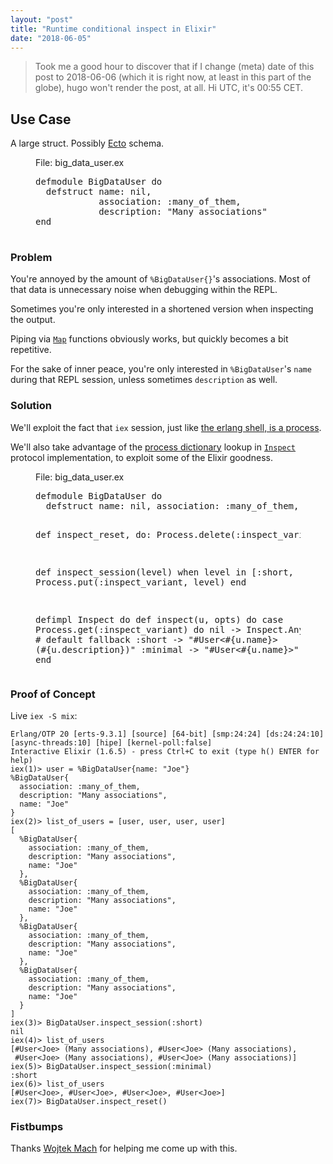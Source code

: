 ```yaml
---
layout: "post"
title: "Runtime conditional inspect in Elixir"
date: "2018-06-05"
---
```


> Took me a good hour to discover that
> if I change (meta) date of this post to
> 2018-06-06 (which it is right now, at least in this part of the globe),
> hugo won't render the post, at all. Hi UTC, it's 00:55 CET.


## Use Case

A large struct. Possibly [Ecto](https://github.com/elixir-ecto/ecto) schema.

<figure>
  <figcaption>File: big_data_user.ex</figcaption>
  <pre>
defmodule BigDataUser do
  defstruct name: nil,
            association: :many_of_them,
            description: "Many associations"
end
  </pre>
</figure>

### Problem

You're annoyed by the amount of `%BigDataUser{}`'s associations.
Most of that data is unnecessary noise when debugging within the REPL.

Sometimes you're only interested in a shortened version when inspecting the
output. 

Piping via [`Map`](https://hexdocs.pm/elixir/Map.html)
functions obviously works, but quickly becomes a bit repetitive.

For the sake of inner peace, you're only interested in `%BigDataUser`'s `name`
during that REPL session, unless sometimes `description` as well.

### Solution

We'll exploit the fact that `iex` session,
just like [the erlang shell, is a process](https://ferd.ca/repl-a-bit-more-and-less-than-that.html).

We'll also take advantage of the
[process dictionary](https://ferd.ca/on-the-use-of-the-process-dictionary-in-erlang.html)
 lookup in [`Inspect`](https://hexdocs.pm/elixir/Inspect.html) protocol implementation, to
exploit some of the Elixir goodness.


<figure>
  <figcaption>File: big_data_user.ex</figcaption>
  <pre>
defmodule BigDataUser do
  defstruct name: nil, association: :many_of_them, description: "Many associations"

  def inspect_reset, do: Process.delete(:inspect_variant)

  def inspect_session(level) when level in [:short, :minimal] do
    Process.put(:inspect_variant, level)
  end

  defimpl Inspect do
    def inspect(u, opts) do
      case Process.get(:inspect_variant) do
        nil -> Inspect.Any.inspect(u, opts) # default fallback
        :short -> "#User<#{u.name}> (#{u.description})"
        :minimal -> "#User<#{u.name}>"
      end
    end
  end
end
  </pre>
</figure>

### Proof of Concept

Live `iex -S mix`:

```
Erlang/OTP 20 [erts-9.3.1] [source] [64-bit] [smp:24:24] [ds:24:24:10] [async-threads:10] [hipe] [kernel-poll:false]
Interactive Elixir (1.6.5) - press Ctrl+C to exit (type h() ENTER for help)
iex(1)> user = %BigDataUser{name: "Joe"}
%BigDataUser{
  association: :many_of_them,
  description: "Many associations",
  name: "Joe"
}
iex(2)> list_of_users = [user, user, user, user]
[
  %BigDataUser{
    association: :many_of_them,
    description: "Many associations",
    name: "Joe"
  },
  %BigDataUser{
    association: :many_of_them,
    description: "Many associations",
    name: "Joe"
  },
  %BigDataUser{
    association: :many_of_them,
    description: "Many associations",
    name: "Joe"
  },
  %BigDataUser{
    association: :many_of_them,
    description: "Many associations",
    name: "Joe"
  }
]
iex(3)> BigDataUser.inspect_session(:short)
nil
iex(4)> list_of_users
[#User<Joe> (Many associations), #User<Joe> (Many associations),
 #User<Joe> (Many associations), #User<Joe> (Many associations)]
iex(5)> BigDataUser.inspect_session(:minimal)
:short
iex(6)> list_of_users
[#User<Joe>, #User<Joe>, #User<Joe>, #User<Joe>]
iex(7)> BigDataUser.inspect_reset()
```

### Fistbumps

Thanks [Wojtek Mach](http://wojtekmach.pl/) for helping me come up with this.
